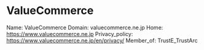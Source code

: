 
# ValueCommerce

Name: ValueCommerce
Domain: valuecommerce.ne.jp
Home: https://www.valuecommerce.ne.jp
Privacy_policy: https://www.valuecommerce.ne.jp/en/privacy/
Member_of: TrustE_TrustArc

